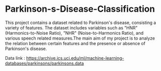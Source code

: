 # Parkinson-s-Disease-Classification

This project contains a dataset related to Parkinson's disease, consisting a variety of features. The dataset includes variables such as "HNR" (Harmonics-to-Noise Ratio), "NHR" (Noise-to-Harmonics Ratio), and various speech related measures.The main aim of my project is to analyze the relation between certain features and the presence or absence of Parkinson's disease.

Data link : https://archive.ics.uci.edu/ml/machine-learning-databases/parkinsons/parkinsons.data
